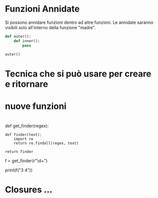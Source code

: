 # Funzioni Annidate

Si possono annidare funzioni dentro ad altre funzioni. Le annidate saranno visibili solo all'interno della funzione "madre".

```python
def outer():
    def inner():
        pass

outer()
```

# 
# Tecnica che si può usare per creare e ritornare
# nuove funzioni
#

def get_finder(regex):

    def finder(text):
        import re
        return re.findall(regex, text)

    return finder

f = get_finder(r"\d+")

print(f("3 4"))


#
# Closures ... 
#


